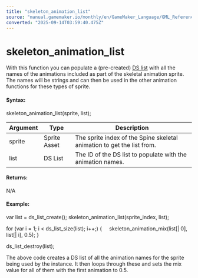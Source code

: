 ```yaml
---
title: "skeleton_animation_list"
source: "manual.gamemaker.io/monthly/en/GameMaker_Language/GML_Reference/Asset_Management/Sprites/Skeletal_Animation/Animation/skeleton_animation_list.htm"
converted: "2025-09-14T03:59:40.475Z"
---
```


# skeleton\_animation\_list

With this function you can populate a (pre-created) [DS list](../../../../Data_Structures/DS_Lists/DS_Lists.md) with all the names of the animations included as part of the skeletal animation sprite. The names will be strings and can then be used in the other animation functions for these types of sprite.

#### Syntax:

skeleton\_animation\_list(sprite, list);

| Argument | Type | Description |
| --- | --- | --- |
| sprite | Sprite Asset | The sprite index of the Spine skeletal animation to get the list from. |
| list | DS List | The ID of the DS list to populate with the animation names. |

#### Returns:

N/A

#### Example:

var list = ds\_list\_create();
skeleton\_animation\_list(sprite\_index, list);

for (var i = 1; i < ds\_list\_size(list); i++;)
{
    skeleton\_animation\_mix(list\[| 0\], list\[| i\], 0.5);
}

ds\_list\_destroy(list);

The above code creates a DS list of all the animation names for the sprite being used by the instance. It then loops through these and sets the mix value for all of them with the first animation to 0.5.